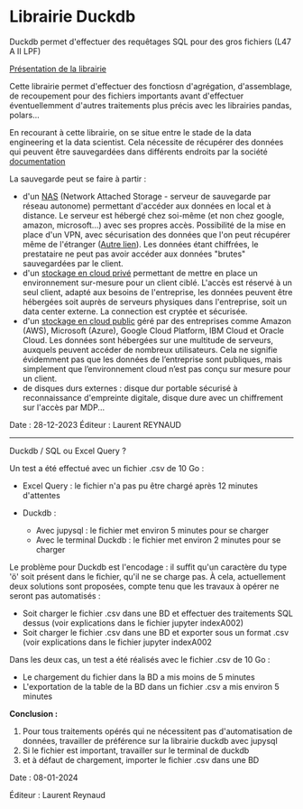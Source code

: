 # Librairie Duckdb

Duckdb permet d'effectuer des requêtages SQL pour des gros fichiers (L47 A II LPF)

[Présentation de la librairie](https://www.datacamp.com/blog/an-introduction-to-duckdb-what-is-it-and-why-should-you-use-it#rdl)

Cette librairie permet d'effectuer des fonctiosn d'agrégation, d'assemblage, de recoupement pour des fichiers importants avant d'effectuer éventuellemment d'autres traitements plus précis avec les librairies pandas, polars...

En recourant à cette librairie, on se situe entre le stade de la data engineering et la data scientist.
Cela nécessite de récupérer des données qui peuvent être sauvegardées dans différents endroits par la société [documentation](https://www.dynamips.com/sauvegarde-de-donnees-quel-type-de-stockage-choisir-pour-votre-entreprise/)

La sauvegarde peut se faire à partir :

- d'un [NAS](https://www.youtube.com/watch?v=9G5HlnSkUus) (Network Attached Storage - serveur de sauvegarde par réseau autonome) permettant d'accéder aux données en local et à distance. Le serveur est hébergé chez soi-même (et non chez google, amazon, microsoft...) avec ses propres accès. Possibilité de la mise en place d'un VPN, avec sécurisation des données que l'on peut récupérer même de l'étranger ([Autre lien](https://www.macway.com/guide/20058/serveur-nas-cest-quoi#:~:text=Le%20NAS%2C%20ou%20Network%20Attached,vos%20fichiers%20depuis%20plusieurs%20appareils.)). Les données étant chiffrées, le prestataire ne peut pas avoir accéder aux données "brutes" sauvegardées par le client.
- d'un [stockage en cloud privé](https://www.ipe.fr/stockage-des-donnees-quest-ce-que-le-cloud-prive/) permettant de mettre en place un environnement sur-mesure pour un client ciblé. L'accès est réservé à un seul client, adapté aux besoins de l'entreprise, les données peuvent être hébergées soit auprès de serveurs physiques dans l'entreprise, soit un data center externe. La connection est cryptée et sécurisée.
- d'un [stockage en cloud public](https://www.ipe.fr/stockage-des-donnees-quest-ce-que-le-cloud-prive/) géré par des entreprises comme Amazon (AWS), Microsoft (Azure), Google Cloud Platform, IBM Cloud et Oracle Cloud. Les données sont hébergées sur une multitude de serveurs, auxquels peuvent accéder de nombreux utilisateurs. Cela ne signifie évidemment pas que les données de l’entreprise sont publiques, mais simplement que l’environnement cloud n’est pas conçu sur mesure pour un client.
- de disques durs externes : disque dur portable sécurisé à reconnaissance d'empreinte digitale, disque dure avec un chiffrement sur l'accès par MDP...

Date : 28-12-2023
Éditeur : Laurent REYNAUD

---

Duckdb / SQL ou Excel Query ?

Un test a été effectué avec un fichier .csv de 10 Go :

- Excel Query : le fichier n'a pas pu être chargé après 12 minutes d'attentes
- Duckdb :

  - Avec jupysql : le fichier met environ 5 minutes pour se charger
  - Avec le terminal Duckdb : le fichier met environ 2 minutes pour se charger

Le problème pour Duckdb est l'encodage : il suffit qu'un caractère du type 'ö' soit présent dans le fichier, qu'il ne se charge pas. À cela, actuellement deux solutions sont proposées, compte tenu que les travaux à opérer ne seront pas automatisés :

* Soit charger le fichier .csv dans une BD et effectuer des traitements SQL dessus (voir explications dans le fichier jupyter indexA002)
* Soit charger le fichier .csv dans une BD et exporter sous un format .csv (voir explications dans le fichier jupyter indexA002

Dans les deux cas, un test a été réalisés avec le fichier .csv de 10 Go :

* Le chargement du fichier dans la BD a mis moins de 5 minutes
* L'exportation de la table de la BD dans un fichier .csv a mis environ 5 minutes

**Conclusion :**

1. Pour tous traitements opérés qui ne nécessitent pas d'automatisation de données, travailler de préférence sur la librairie duckdb avec jupysql
2. Si le fichier est important, travailler sur le terminal de duckdb
3. et à défaut de chargement, importer le fichier .csv dans une BD

Date : 08-01-2024

Éditeur : Laurent Reynaud
